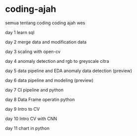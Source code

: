 # coding-ajah
semua tentang coding coding ajah wes

day 1 learn sql

day 2 merge data and modification data

day 3 scaling with open-cv

day 4 anomaly detection and rgb to greyscale citra

day 5 data pipeline and EDA anomaly data detection (preview)

day 6 data pipeline and modeling (preview)

day 7 CI pipeline and python

day 8 Data Frame operatin python

day 9 Intro to CV

day 10 Intro CV with CNN 

day 11 chart in python
